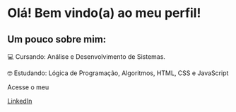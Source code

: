 <h1> Olá! Bem vindo(a) ao meu perfil!</h1>

<h2> Um pouco sobre mim:</h2>
<p>💻 Cursando: Análise e Desenvolvimento de Sistemas. </p>
<p> 🤓 Estudando: Lógica de Programação, Algoritmos, HTML, CSS e JavaScript

Acesse o meu <p><a href="https://www.linkedin.com/in/hsoaresbianca/" target="_blank">LinkedIn</a></p>
